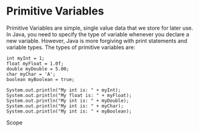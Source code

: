 # Primitive Variables

Primitive Variables are simple, single value data that we store for later use. In Java, you need to specify the type of variable whenever you declare a new 
variable. However, Java is more forgiving with print statements and variable types. The types of primitive variables are:

    int myInt = 1;
    float myFloat = 1.0f;
    double myDouble = 5.00;
    char myChar = 'A';
    boolean myBoolean = true;

    System.out.println("My int is: " + myInt);
    System.out.println("My float is: " + myFloat);
    System.out.println("My int is: " + myDouble);
    System.out.println("My int is: " + myChar);
    System.out.println("My int is: " + myBoolean);


Scope 

